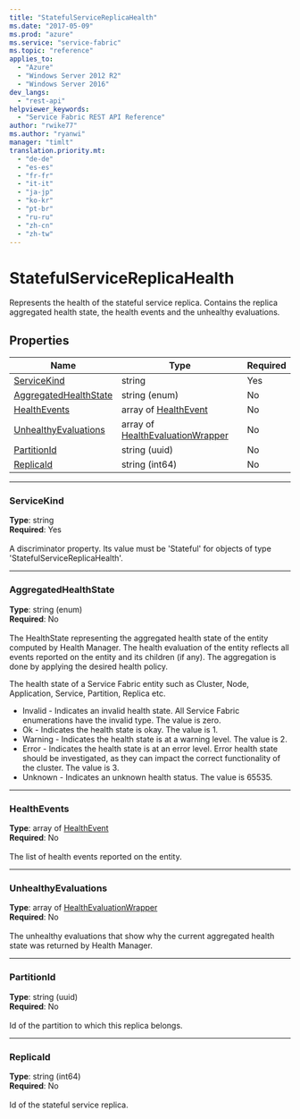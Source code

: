 ```yaml
---
title: "StatefulServiceReplicaHealth"
ms.date: "2017-05-09"
ms.prod: "azure"
ms.service: "service-fabric"
ms.topic: "reference"
applies_to: 
  - "Azure"
  - "Windows Server 2012 R2"
  - "Windows Server 2016"
dev_langs: 
  - "rest-api"
helpviewer_keywords: 
  - "Service Fabric REST API Reference"
author: "rwike77"
ms.author: "ryanwi"
manager: "timlt"
translation.priority.mt: 
  - "de-de"
  - "es-es"
  - "fr-fr"
  - "it-it"
  - "ja-jp"
  - "ko-kr"
  - "pt-br"
  - "ru-ru"
  - "zh-cn"
  - "zh-tw"
---
```

# StatefulServiceReplicaHealth

Represents the health of the stateful service replica.
Contains the replica aggregated health state, the health events and the unhealthy evaluations.


## Properties
| Name | Type | Required |
| --- | --- | --- |
| [ServiceKind](#servicekind) | string | Yes |
| [AggregatedHealthState](#aggregatedhealthstate) | string (enum) | No |
| [HealthEvents](#healthevents) | array of [HealthEvent](sfclient-v56-model-healthevent.md) | No |
| [UnhealthyEvaluations](#unhealthyevaluations) | array of [HealthEvaluationWrapper](sfclient-v56-model-healthevaluationwrapper.md) | No |
| [PartitionId](#partitionid) | string (uuid) | No |
| [ReplicaId](#replicaid) | string (int64) | No |

____
### ServiceKind
__Type__: string <br/>
__Required__: Yes <br/>
<br/>
A discriminator property. Its value must be 'Stateful' for objects of type 'StatefulServiceReplicaHealth'.

____
### AggregatedHealthState
__Type__: string (enum) <br/>
__Required__: No<br/>
<br/>
The HealthState representing the aggregated health state of the entity computed by Health Manager.
The health evaluation of the entity reflects all events reported on the entity and its children (if any).
The aggregation is done by applying the desired health policy.


The health state of a Service Fabric entity such as Cluster, Node, Application, Service, Partition, Replica etc.

  - Invalid - Indicates an invalid health state. All Service Fabric enumerations have the invalid type. The value is zero.
  - Ok - Indicates the health state is okay. The value is 1.
  - Warning - Indicates the health state is at a warning level. The value is 2.
  - Error - Indicates the health state is at an error level. Error health state should be investigated, as they can impact the correct functionality of the cluster. The value is 3.
  - Unknown - Indicates an unknown health status. The value is 65535.



____
### HealthEvents
__Type__: array of [HealthEvent](sfclient-v56-model-healthevent.md) <br/>
__Required__: No<br/>
<br/>
The list of health events reported on the entity.

____
### UnhealthyEvaluations
__Type__: array of [HealthEvaluationWrapper](sfclient-v56-model-healthevaluationwrapper.md) <br/>
__Required__: No<br/>
<br/>
The unhealthy evaluations that show why the current aggregated health state was returned by Health Manager.

____
### PartitionId
__Type__: string (uuid) <br/>
__Required__: No<br/>
<br/>
Id of the partition to which this replica belongs.

____
### ReplicaId
__Type__: string (int64) <br/>
__Required__: No<br/>
<br/>
Id of the stateful service replica.
